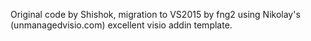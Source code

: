 Original code by Shishok,
migration to VS2015 by fng2 using Nikolay's (unmanagedvisio.com) excellent visio addin template.
